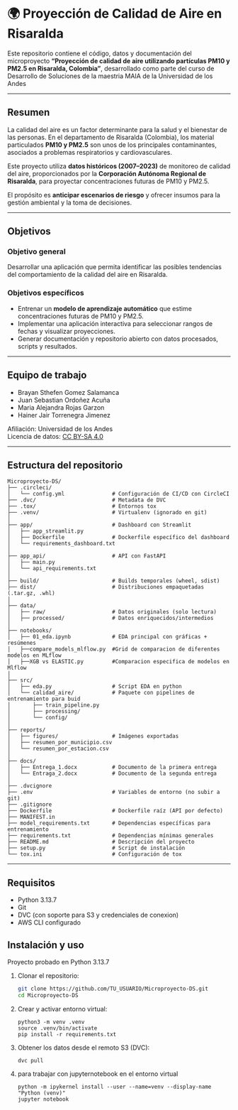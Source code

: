 # 🌍 Proyección de Calidad de Aire en Risaralda

Este repositorio contiene el código, datos y documentación del microproyecto **“Proyección de calidad de aire utilizando partículas PM10 y PM2.5 en Risaralda, Colombia”**, desarrollado como parte del curso de Desarrollo de Soluciones de la maestria MAIA de la Universidad de los Andes

---

## Resumen

La calidad del aire es un factor determinante para la salud y el bienestar de las personas. En el departamento de Risaralda (Colombia), los material particulados **PM10 y PM2.5** son unos de los principales contaminantes, asociados a problemas respiratorios y cardiovasculares.  

Este proyecto utiliza **datos históricos (2007–2023)** de monitoreo de calidad del aire, proporcionados por la **Corporación Autónoma Regional de Risaralda**, para proyectar concentraciones futuras de PM10 y PM2.5.  

El propósito es **anticipar escenarios de riesgo** y ofrecer insumos para la gestión ambiental y la toma de decisiones.

---

## Objetivos

### Objetivo general
Desarrollar una aplicación que permita identificar las posibles tendencias del comportamiento de la calidad del aire en Risaralda.

### Objetivos específicos
- Entrenar un **modelo de aprendizaje automático** que estime concentraciones futuras de PM10 y PM2.5.  
- Implementar una aplicación interactiva para seleccionar rangos de fechas y visualizar proyecciones.  
- Generar documentación y repositorio abierto con datos procesados, scripts y resultados.  

---

## Equipo de trabajo

- Brayan Sthefen Gomez Salamanca
- Juan Sebastian Ordoñez Acuña 
- Maria Alejandra Rojas Garzon  
- Hainer Jair Torrenegra Jimenez

Afiliación: Universidad de los Andes  
Licencia de datos: [CC BY-SA 4.0](https://creativecommons.org/licenses/by-sa/4.0/)  

---

## Estructura del repositorio

```
Microproyecto-DS/
├── .circleci/
│   └── config.yml               # Configuración de CI/CD con CircleCI
├── .dvc/                        # Metadata de DVC
├── .tox/                        # Entornos tox
├── .venv/                       # Virtualenv (ignorado en git)
│
├── app/                         # Dashboard con Streamlit
│   ├── app_streamlit.py
│   ├── Dockerfile               # Dockerfile específico del dashboard
│   └── requirements_dashboard.txt
│
├── app_api/                     # API con FastAPI
│   ├── main.py
│   └── api_requirements.txt
│
├── build/                       # Builds temporales (wheel, sdist)
├── dist/                        # Distribuciones empaquetadas (.tar.gz, .whl)
│
├── data/
│   ├── raw/                     # Datos originales (solo lectura)
│   ├── processed/               # Datos enriquecidos/intermedios
│
├── notebooks/
│   ├── 01_eda.ipynb             # EDA principal con gráficas + resúmenes
│   ├──compare_models_mlflow.py  #Grid de comparacion de diferentes modelos en MLflow
│   ├──XGB vs ELASTIC.py         #Comparacion especifica de modelos en Mlflow
│
├── src/
│   ├── eda.py                   # Script EDA en python
│   └── calidad_aire/            # Paquete con pipelines de entrenamiento para buid
│       ├── train_pipeline.py
│       ├── processing/
│       └── config/
│
├── reports/
│   ├── figures/                 # Imágenes exportadas
│   ├── resumen_por_municipio.csv
│   └── resumen_por_estacion.csv
│
├── docs/
│   ├── Entrega_1.docx           # Documento de la primera entrega
│   └── Entraga_2.docx           # Documento de la segunda entrega
│
├── .dvcignore
├── .env                         # Variables de entorno (no subir a git)
├── .gitignore
├── Dockerfile                   # Dockerfile raíz (API por defecto)
├── MANIFEST.in
├── model_requirements.txt       # Dependencias específicas para entrenamiento
├── requirements.txt             # Dependencias mínimas generales
├── README.md                    # Descripción del proyecto
├── setup.py                     # Script de instalación
└── tox.ini                      # Configuración de tox
```

---
## Requisitos

- Python 3.13.7
- Git
- DVC (con soporte para S3 y credenciales de conexion)
- AWS CLI configurado

##  Instalación y uso

Proyecto probado en Python 3.13.7

1. Clonar el repositorio:
   ```bash
   git clone https://github.com/TU_USUARIO/Microproyecto-DS.git
   cd Microproyecto-DS

   
2.	Crear y activar entorno virtual:
    ```   
    python3 -m venv .venv
    source .venv/bin/activate
    pip install -r requirements.txt
    ```

3.	Obtener los datos desde el remoto S3 (DVC):
    ```
    dvc pull
    ```

4. para trabajar con jupyternotebook en el entorno virtual
    ```
    python -m ipykernel install --user --name=venv --display-name "Python (venv)"
    jupyter notebook
    ```
